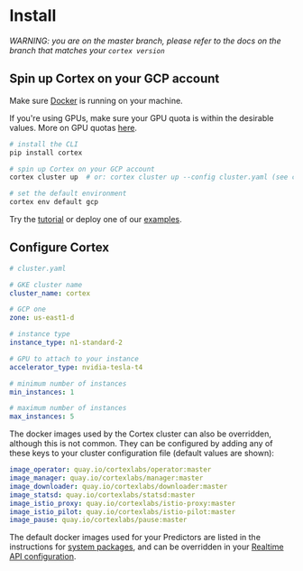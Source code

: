 # Install

_WARNING: you are on the master branch, please refer to the docs on the branch that matches your `cortex version`_

## Spin up Cortex on your GCP account

Make sure [Docker](https://docs.docker.com/install) is running on your machine.

If you're using GPUs, make sure your GPU quota is within the desirable values. More on GPU quotas [here](https://cloud.google.com/compute/quotas).

```bash
# install the CLI
pip install cortex

# spin up Cortex on your GCP account
cortex cluster up  # or: cortex cluster up --config cluster.yaml (see configuration options below)

# set the default environment
cortex env default gcp
```

<!-- CORTEX_VERSION_MINOR -->
Try the [tutorial](../../examples/pytorch/text-generator/README.md) or deploy one of our [examples](https://github.com/cortexlabs/cortex/tree/master/examples).

## Configure Cortex

<!-- CORTEX_VERSION_MINOR -->
```yaml
# cluster.yaml

# GKE cluster name
cluster_name: cortex

# GCP one
zone: us-east1-d

# instance type
instance_type: n1-standard-2

# GPU to attach to your instance
accelerator_type: nvidia-tesla-t4

# minimum number of instances
min_instances: 1

# maximum number of instances
max_instances: 5
```

The docker images used by the Cortex cluster can also be overridden, although this is not common. They can be configured by adding any of these keys to your cluster configuration file (default values are shown):

<!-- CORTEX_VERSION_BRANCH_STABLE -->
```yaml
image_operator: quay.io/cortexlabs/operator:master
image_manager: quay.io/cortexlabs/manager:master
image_downloader: quay.io/cortexlabs/downloader:master
image_statsd: quay.io/cortexlabs/statsd:master
image_istio_proxy: quay.io/cortexlabs/istio-proxy:master
image_istio_pilot: quay.io/cortexlabs/istio-pilot:master
image_pause: quay.io/cortexlabs/pause:master
```

The default docker images used for your Predictors are listed in the instructions for [system packages](../deployments/system-packages.md), and can be overridden in your [Realtime API configuration](../deployments/realtime-api/api-configuration.md).
